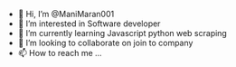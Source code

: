 - 👋 Hi, I’m @ManiMaran001
- 👀 I’m interested in Software developer
- 🌱 I’m currently learning Javascript python web scraping
- 💞️ I’m looking to collaborate on join to company
- 📫 How to reach me ...

<!---
ManiMaran001/ManiMaran001 is a ✨ special ✨ repository because its `README.md` (this file) appears on your GitHub profile.
You can click the Preview link to take a look at your changes.
--->
